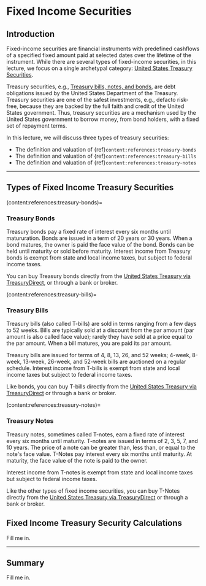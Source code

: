 # Fixed Income Securities

## Introduction
Fixed-income securities are financial instruments with predefined cashflows of a specified fixed amount paid at selected dates over the lifetime of the instrument. While there are several types of fixed-income securities, in this lecture, we focus on a single archetypal category: [United States Treasury Securities](https://www.investor.gov/introduction-investing/investing-basics/glossary/treasury-securities). 

Treasury securities, e.g., [Treasury bills, notes, and bonds](https://www.treasurydirect.gov/indiv/products/prod_tbonds_glance.htm), are debt obligations issued by the United States Department of the Treasury. Treasury securities are one of the safest investments, e.g., defacto risk-free, because they are backed by the full faith and credit of the United States government. Thus, treasury securities are a mechanism used by the United States government to borrow money, from bond holders, with a fixed set of repayment terms. 

In this lecture, we will discuss three types of treasury securities:

* The definition and valuation of {ref}`content:references:treasury-bonds`
* The definition and valuation of {ref}`content:references:treasury-bills`
* The definition and valuation of {ref}`content:references:treasury-notes`

---

## Types of Fixed Income Treasury Securities

(content:references:treasury-bonds)=
### Treasury Bonds
Treasury bonds pay a fixed rate of interest every six months until matururation. Bonds are issued in a term of 20 years or 30 years. When a bond matures, the owner is paid the face value of the bond.
Bonds can be held until maturity or sold before maturity. Interest income from Treasury bonds is exempt from state and local income taxes, but subject to federal income taxes.

You can buy Treasury bonds directly from the [United States Treasury via TreasuryDirect](https://www.treasurydirect.gov/indiv/products/prod_tbonds_glance.htm), or through a bank or broker.

(content:references:treasury-bills)=
### Treasury Bills
Treasury bills (also called T-bills) are sold in terms ranging from a few days to 52 weeks. Bills are typically sold at a discount from the par amount (par amount is also called face value); rarely they have sold at a price equal to the par amount. When a bill matures, you are paid its par amount. 

Treasury bills are issued for terms of 4, 8, 13, 26, and 52 weeks; 4-week, 8-week, 13-week, 26-week, and 52-week bills are auctioned on a regular schedule.  Interest income from T-bills is exempt from state and local income taxes but subject to federal income taxes.

Like bonds, you can buy T-bills directly from the [United States Treasury via TreasuryDirect](https://www.treasurydirect.gov/indiv/products/prod_tbonds_glance.htm) or through a bank or broker.

(content:references:treasury-notes)=
### Treasury Notes

Treasury notes, sometimes called T-notes, earn a fixed rate of interest every six months until maturity. T-notes are issued in terms of 2, 3, 5, 7, and 10 years. The price of a note can be greater than, less than, or equal to the note's face value. T-Notes pay interest every six months until maturity. At maturity, the face value of the note is paid to the owner. 

Interest income from T-notes is exempt from state and local income taxes but subject to federal income taxes.

Like the other types of fixed income securities, you can buy T-Notes directly from the [United States Treasury via TreasuryDirect](https://www.treasurydirect.gov/indiv/products/prod_tbonds_glance.htm) or through a bank or broker.

## Fixed Income Treasury Security Calculations
Fill me in.

---

## Summary
Fill me in.